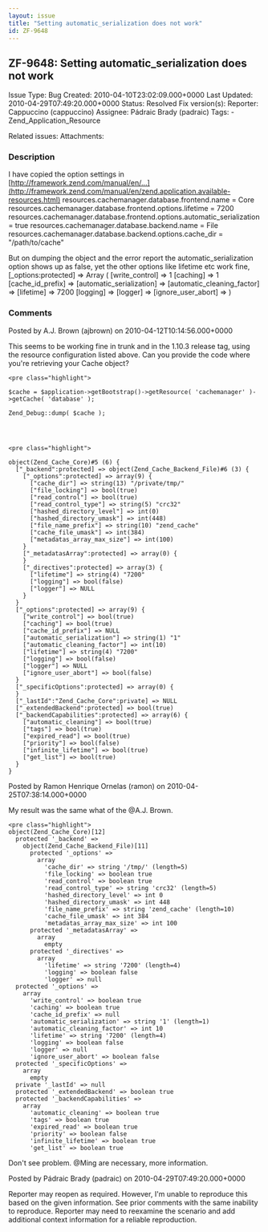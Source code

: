 ```yaml
---
layout: issue
title: "Setting automatic_serialization does not work"
id: ZF-9648
---
```


ZF-9648: Setting automatic\_serialization does not work
-------------------------------------------------------

 Issue Type: Bug Created: 2010-04-10T23:02:09.000+0000 Last Updated: 2010-04-29T07:49:20.000+0000 Status: Resolved Fix version(s): 
 Reporter:  Cappuccino (cappuccino)  Assignee:  Pádraic Brady (padraic)  Tags: - Zend\_Application\_Resource
 
 Related issues: 
 Attachments: 
### Description

I have copied the option settings in [http://framework.zend.com/manual/en/…](http://framework.zend.com/manual/en/zend.application.available-resources.html) resources.cachemanager.database.frontend.name = Core resources.cachemanager.database.frontend.options.lifetime = 7200 resources.cachemanager.database.frontend.options.automatic\_serialization = true resources.cachemanager.database.backend.name = File resources.cachemanager.database.backend.options.cache\_dir = "/path/to/cache"

But on dumping the object and the error report the automatic\_serialization option shows up as false, yet the other options like lifetime etc work fine, [\_options:protected] => Array ( [write\_control] => 1 [caching] => 1 [cache\_id\_prefix] => [automatic\_serialization] => [automatic\_cleaning\_factor] => [lifetime] => 7200 [logging] => [logger] => [ignore\_user\_abort] => )

 

 

### Comments

Posted by A.J. Brown (ajbrown) on 2010-04-12T10:14:56.000+0000

This seems to be working fine in trunk and in the 1.10.3 release tag, using the resource configuration listed above. Can you provide the code where you're retrieving your Cache object?

 
    <pre class="highlight">
    
    $cache = $application->getBootstrap()->getResource( 'cachemanager' )->getCache( 'database' );
    
    Zend_Debug::dump( $cache );
    


 
    <pre class="highlight">
    
    object(Zend_Cache_Core)#5 (6) {
      ["_backend":protected] => object(Zend_Cache_Backend_File)#6 (3) {
        ["_options":protected] => array(9) {
          ["cache_dir"] => string(13) "/private/tmp/"
          ["file_locking"] => bool(true)
          ["read_control"] => bool(true)
          ["read_control_type"] => string(5) "crc32"
          ["hashed_directory_level"] => int(0)
          ["hashed_directory_umask"] => int(448)
          ["file_name_prefix"] => string(10) "zend_cache"
          ["cache_file_umask"] => int(384)
          ["metadatas_array_max_size"] => int(100)
        }
        ["_metadatasArray":protected] => array(0) {
        }
        ["_directives":protected] => array(3) {
          ["lifetime"] => string(4) "7200"
          ["logging"] => bool(false)
          ["logger"] => NULL
        }
      }
      ["_options":protected] => array(9) {
        ["write_control"] => bool(true)
        ["caching"] => bool(true)
        ["cache_id_prefix"] => NULL
        ["automatic_serialization"] => string(1) "1"
        ["automatic_cleaning_factor"] => int(10)
        ["lifetime"] => string(4) "7200"
        ["logging"] => bool(false)
        ["logger"] => NULL
        ["ignore_user_abort"] => bool(false)
      }
      ["_specificOptions":protected] => array(0) {
      }
      ["_lastId":"Zend_Cache_Core":private] => NULL
      ["_extendedBackend":protected] => bool(true)
      ["_backendCapabilities":protected] => array(6) {
        ["automatic_cleaning"] => bool(true)
        ["tags"] => bool(true)
        ["expired_read"] => bool(true)
        ["priority"] => bool(false)
        ["infinite_lifetime"] => bool(true)
        ["get_list"] => bool(true)
      }
    }
    


 

 

Posted by Ramon Henrique Ornelas (ramon) on 2010-04-25T07:38:14.000+0000

My result was the same what of the @A.J. Brown.

 
    <pre class="highlight">
    object(Zend_Cache_Core)[12]
      protected '_backend' => 
        object(Zend_Cache_Backend_File)[11]
          protected '_options' => 
            array
              'cache_dir' => string '/tmp/' (length=5)
              'file_locking' => boolean true
              'read_control' => boolean true
              'read_control_type' => string 'crc32' (length=5)
              'hashed_directory_level' => int 0
              'hashed_directory_umask' => int 448
              'file_name_prefix' => string 'zend_cache' (length=10)
              'cache_file_umask' => int 384
              'metadatas_array_max_size' => int 100
          protected '_metadatasArray' => 
            array
              empty
          protected '_directives' => 
            array
              'lifetime' => string '7200' (length=4)
              'logging' => boolean false
              'logger' => null
      protected '_options' => 
        array
          'write_control' => boolean true
          'caching' => boolean true
          'cache_id_prefix' => null
          'automatic_serialization' => string '1' (length=1)
          'automatic_cleaning_factor' => int 10
          'lifetime' => string '7200' (length=4)
          'logging' => boolean false
          'logger' => null
          'ignore_user_abort' => boolean false
      protected '_specificOptions' => 
        array
          empty
      private '_lastId' => null
      protected '_extendedBackend' => boolean true
      protected '_backendCapabilities' => 
        array
          'automatic_cleaning' => boolean true
          'tags' => boolean true
          'expired_read' => boolean true
          'priority' => boolean false
          'infinite_lifetime' => boolean true
          'get_list' => boolean true


Don't see problem. @Ming are necessary, more information.

 

 

Posted by Pádraic Brady (padraic) on 2010-04-29T07:49:20.000+0000

Reporter may reopen as required. However, I'm unable to reproduce this based on the given information. See prior comments with the same inability to reproduce. Reporter may need to reexamine the scenario and add additional context information for a reliable reproduction.

 

 